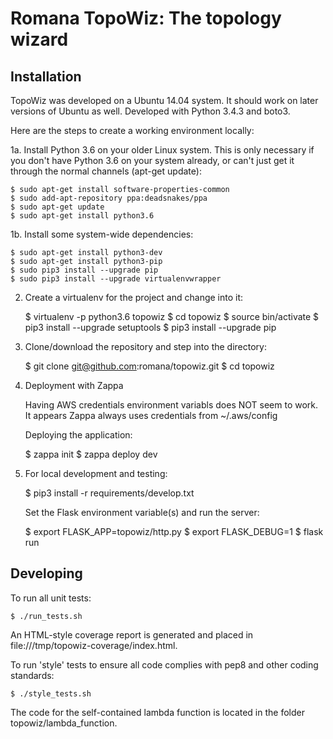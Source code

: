 # Romana TopoWiz: The topology wizard

## Installation

TopoWiz was developed on a Ubuntu 14.04 system. It should work on later
versions of Ubuntu as well. Developed with Python 3.4.3 and boto3.

Here are the steps to create a working environment locally:

1a. Install Python 3.6 on your older Linux system. This is only necessary if
    you don't have Python 3.6 on your system already, or can't just get it
    through the normal channels (apt-get update):

    $ sudo apt-get install software-properties-common
    $ sudo add-apt-repository ppa:deadsnakes/ppa
    $ sudo apt-get update
    $ sudo apt-get install python3.6

1b. Install some system-wide dependencies:

    $ sudo apt-get install python3-dev
    $ sudo apt-get install python3-pip
    $ sudo pip3 install --upgrade pip
    $ sudo pip3 install --upgrade virtualenvwrapper

2. Create a virtualenv for the project and change into it:

    $ virtualenv -p python3.6 topowiz
    $ cd topowiz
    $ source bin/activate
    $ pip3 install --upgrade setuptools
    $ pip3 install --upgrade pip

3. Clone/download the repository and step into the directory:

    $ git clone git@github.com:romana/topowiz.git
    $ cd topowiz

4. Deployment with Zappa

   Having AWS credentials environment variabls does NOT seem to work. It
   appears Zappa always uses credentials from ~/.aws/config

   Deploying the application:

    $ zappa init
    $ zappa deploy dev

5. For local development and testing:

    $ pip3 install -r requirements/develop.txt

    Set the Flask environment variable(s) and run the server:

    $ export FLASK_APP=topowiz/http.py
    $ export FLASK_DEBUG=1
    $ flask run


Developing
----------
To run all unit tests:

    $ ./run_tests.sh

An HTML-style coverage report is generated and placed in
file:///tmp/topowiz-coverage/index.html.

To run 'style' tests to ensure all code complies with pep8 and other coding
standards:

    $ ./style_tests.sh

The code for the self-contained lambda function is located in the folder
topowiz/lambda_function.

